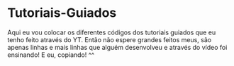 # Tutoriais-Guiados

Aqui eu vou colocar os diferentes códigos dos tutoriais guiados que eu tenho feito através do YT. Então não espere grandes feitos meus, são apenas linhas e mais linhas
que alguém desenvolveu e através do vídeo foi ensinando! E eu, copiando! ^^
